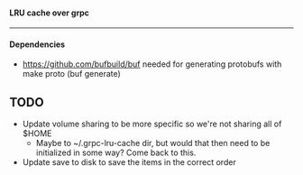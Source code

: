 #### LRU cache over grpc
---

#### Dependencies
- https://github.com/bufbuild/buf needed for generating protobufs with make proto (buf generate)

## TODO
- Update volume sharing to be more specific so we're not sharing all of $HOME
  - Maybe to ~/.grpc-lru-cache dir, but would that then need to be initialized in some way? Come back to this.
- Update save to disk to save the items in the correct order
